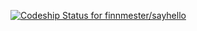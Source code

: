 [ ![Codeship Status for finnmester/sayhello](https://app.codeship.com/projects/00890440-2c9f-0136-d6ba-469aefd80fef/status?branch=dev)](https://app.codeship.com/projects/288041)
